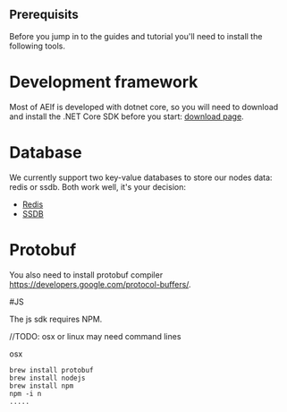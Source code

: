 
## Prerequisits 

Before you jump in to the guides and tutorial you'll need to install the following tools.

# Development framework

Most of AElf is developed with dotnet core, so you will need to download and install the .NET Core SDK before you start:
[download page](https://dotnet.microsoft.com/download).

# Database

We currently support two key-value databases to store our nodes data: redis or ssdb. Both work well, it's your decision:
- [Redis](https://redis.io/)
- [SSDB](http://ssdb.io/?lang=en) 

# Protobuf

You also need to install protobuf compiler https://developers.google.com/protocol-buffers/.

#JS 

The js sdk requires NPM.

//TODO: osx or linux may need command lines

osx
```
brew install protobuf
brew install nodejs
brew install npm 
npm -i n 
.....
```
